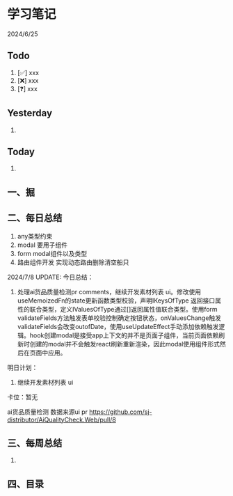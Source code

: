 # 学习笔记

2024/6/25



## Todo

1. [✅] xxx
2. [❌] xxx
3. [❓] xxx



## Yesterday

1. 




## Today

1. 



## 一、掘





## 二、每日总结

1. any类型约束
2. modal 要用子组件
3. form modal组件以及类型
4. 路由组件开发 实现动态路由删除清空船只







2024/7/8 UPDATE:
今日总结：

1. 处理ai货品质量检测pr comments，继续开发素材列表 ui。修改使用useMemoizedFn的state更新函数类型校验，声明IKeysOfType 返回接口属性的联合类型，定义IValuesOfType通过[]返回属性值联合类型。使用form validateFields方法触发表单校验控制确定按钮状态，onValuesChange触发validateFields会改变outofDate，使用useUpdateEffect手动添加依赖触发逻辑。hook创建modal是接受app上下文的并不是页面子组件，当前页面依赖刷新时创建的modal并不会触发react刷新重新渲染，因此modal使用组件形式然后在页面中应用。


明日计划：

1. 继续开发素材列表 ui



卡位：暂无

ai货品质量检测 数据来源ui pr https://github.com/sj-distributor/AiQualityCheck.Web/pull/8

## 三、每周总结

1. 




## 四、目录

